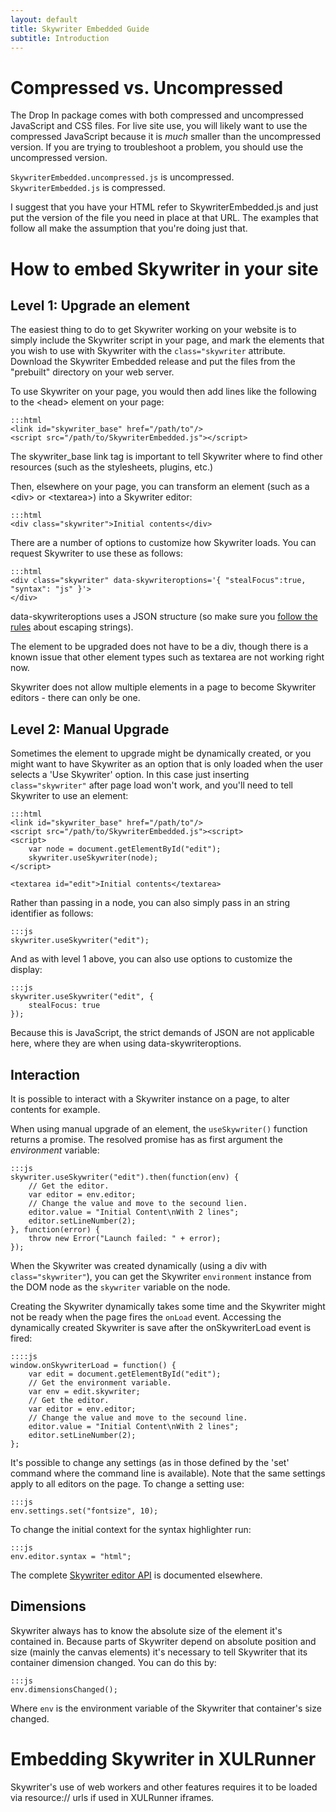 ```yaml
---
layout: default
title: Skywriter Embedded Guide
subtitle: Introduction
---
```


Compressed vs. Uncompressed
===========================

The Drop In package comes with both compressed and uncompressed JavaScript
and CSS files. For live site use, you will likely want to use the compressed
JavaScript because it is *much* smaller than the uncompressed version.
If you are trying to troubleshoot a problem, you should use the uncompressed
version.

`SkywriterEmbedded.uncompressed.js` is uncompressed. `SkywriterEmbedded.js` 
is compressed.

I suggest that you have your HTML refer to SkywriterEmbedded.js and just put
the version of the file you need in place at that URL. The examples that
follow all make the assumption that you're doing just that.

How to embed Skywriter in your site
================================

Level 1: Upgrade an element
---------------------------

The easiest thing to do to get Skywriter working on your website is to simply
include the Skywriter script in your page, and mark the elements that you wish to
use with Skywriter with the `class="skywriter` attribute. Download the
Skywriter Embedded release and put the files from the "prebuilt"
directory on your web server.

To use Skywriter on your page, you would then add lines like the following to
the &lt;head&gt; element on your page:

    :::html
    <link id="skywriter_base" href="/path/to"/>
    <script src="/path/to/SkywriterEmbedded.js"></script>

The skywriter\_base link tag is important to tell Skywriter where to find
other resources (such as the stylesheets, plugins, etc.)

Then, elsewhere on your page, you can transform an element (such as a
&lt;div&gt; or &lt;textarea&gt;) into a Skywriter editor:

    :::html
    <div class="skywriter">Initial contents</div>

There are a number of options to customize how Skywriter loads. You can request
Skywriter to use these as follows:

    :::html
    <div class="skywriter" data-skywriteroptions='{ "stealFocus":true, "syntax": "js" }'>
    </div>

data-skywriteroptions uses a JSON structure (so make sure you [follow the rules][1]
about escaping strings).

The element to be upgraded does not have to be a div, though there is a known
issue that other element types such as textarea are not working right now.

Skywriter does not allow multiple elements in a page to become Skywriter editors -
there can only be one.

[1]: http://json.org/ "The JSON Spec"


Level 2: Manual Upgrade
-----------------------

Sometimes the element to upgrade might be dynamically created, or you might want
to have Skywriter as an option that is only loaded when the user selects a 'Use
Skywriter' option. In this case just inserting `class="skywriter"` after page load
won't work, and you'll need to tell Skywriter to use an element:

    :::html
    <link id="skywriter_base" href="/path/to"/>
    <script src="/path/to/SkywriterEmbedded.js"><script>
    <script>
        var node = document.getElementById("edit");
        skywriter.useSkywriter(node);
    </script>

    <textarea id="edit">Initial contents</textarea>

Rather than passing in a node, you can also simply pass in an string identifier
as follows:

    :::js
    skywriter.useSkywriter("edit");

And as with level 1 above, you can also use options to customize the display:

    :::js
    skywriter.useSkywriter("edit", {
        stealFocus: true
    });

Because this is JavaScript, the strict demands of JSON are not applicable here,
where they are when using data-skywriteroptions.


Interaction
-----------

It is possible to interact with a Skywriter instance on a page, to alter contents
for example.

When using manual upgrade of an element, the `useSkywriter()` function returns a
promise. The resolved promise has as first argument the _environment_ variable:

    :::js
    skywriter.useSkywriter("edit").then(function(env) {
        // Get the editor.
        var editor = env.editor;
        // Change the value and move to the secound lien.
        editor.value = "Initial Content\nWith 2 lines";
        editor.setLineNumber(2);
    }, function(error) {
        throw new Error("Launch failed: " + error);
    });

When the Skywriter was created dynamically (using a div with `class="skywriter"`), you
can get the Skywriter `environment` instance from the DOM node as the `skywriter` 
variable on the node.

Creating the Skywriter dynamically takes some time and the Skywriter might not be ready
when the page fires the `onLoad` event. Accessing the dynamically created Skywriter
is save after the onSkywriterLoad event is fired:

    ::::js
    window.onSkywriterLoad = function() {
        var edit = document.getElementById("edit");
        // Get the environment variable.
        var env = edit.skywriter;
        // Get the editor.
        var editor = env.editor;
        // Change the value and move to the secound line.
        editor.value = "Initial Content\nWith 2 lines";
        editor.setLineNumber(2);
    };

It's possible to change any settings (as in those defined by the 'set' command
where the command line is available). Note that the same settings apply to
all editors on the page. To change a setting use:

    :::js
    env.settings.set("fontsize", 10);

To change the initial context for the syntax highlighter run:

    :::js
    env.editor.syntax = "html";

The complete [Skywriter editor API][3] is documented elsewhere.

[3]: ../pluginguide/editorapi.html "Editor API"

Dimensions
----------

Skywriter always has to know the absolute size of the element it's contained in.
Because parts of Skywriter depend on absolute position and size (mainly the canvas
elements) it's necessary to tell Skywriter that its container dimension changed.
You can do this by:

    :::js
    env.dimensionsChanged();

Where `env` is the environment variable of the Skywriter that container's size changed.

Embedding Skywriter in XULRunner
=============================

Skywriter's use of web workers and other features requires it to be loaded via
resource:// urls if used in XULRunner iframes.
